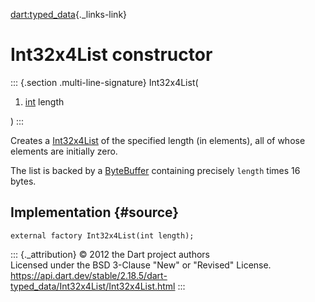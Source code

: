 [dart:typed\_data](../../dart-typed_data/dart-typed_data-library){._links-link}

Int32x4List constructor
=======================

::: {.section .multi-line-signature}
Int32x4List(

1.  [int](../../dart-core/int-class) length

)
:::

Creates a [Int32x4List](../int32x4list-class) of the specified length
(in elements), all of whose elements are initially zero.

The list is backed by a [ByteBuffer](../bytebuffer-class) containing
precisely `length` times 16 bytes.

Implementation {#source}
--------------

``` {.language-dart data-language="dart"}
external factory Int32x4List(int length);
```

::: {._attribution}
© 2012 the Dart project authors\
Licensed under the BSD 3-Clause \"New\" or \"Revised\" License.\
<https://api.dart.dev/stable/2.18.5/dart-typed_data/Int32x4List/Int32x4List.html>
:::
